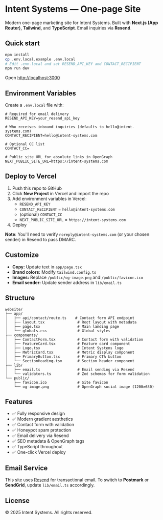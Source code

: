 # Intent Systems — One-page Site

Modern one-page marketing site for Intent Systems. Built with **Next.js (App Router)**, **Tailwind**, and **TypeScript**. Email inquiries via **Resend**.

## Quick start

```bash
npm install
cp .env.local.example .env.local
# Edit .env.local and set RESEND_API_KEY and CONTACT_RECIPIENT
npm run dev
```

Open [http://localhost:3000](http://localhost:3000)

## Environment Variables

Create a `.env.local` file with:

```env
# Required for email delivery
RESEND_API_KEY=your_resend_api_key

# Who receives inbound inquiries (defaults to hello@intent-systems.com)
CONTACT_RECIPIENT=hello@intent-systems.com

# Optional CC list
CONTACT_CC=

# Public site URL for absolute links in OpenGraph
NEXT_PUBLIC_SITE_URL=https://intent-systems.com
```

## Deploy to Vercel

1. Push this repo to GitHub
2. Click **New Project** in Vercel and import the repo
3. Add environment variables in Vercel:
   - `RESEND_API_KEY`
   - `CONTACT_RECIPIENT` = `hello@intent-systems.com`
   - (optional) `CONTACT_CC`
   - `NEXT_PUBLIC_SITE_URL` = `https://intent-systems.com`
4. Deploy

**Note:** You'll need to verify `noreply@intent-systems.com` (or your chosen sender) in Resend to pass DMARC.

## Customize

- **Copy:** Update text in `app/page.tsx`
- **Brand colors:** Modify `tailwind.config.ts`
- **Images:** Replace `/public/og-image.png` and `/public/favicon.ico`
- **Email sender:** Update sender address in `lib/email.ts`

## Structure

```
website/
├── app/
│   ├── api/contact/route.ts    # Contact form API endpoint
│   ├── layout.tsx               # Root layout with metadata
│   ├── page.tsx                 # Main landing page
│   └── globals.css              # Global styles
├── components/
│   ├── ContactForm.tsx          # Contact form with validation
│   ├── FeatureCard.tsx          # Feature card component
│   ├── Logo.tsx                 # Intent Systems logo
│   ├── MetricCard.tsx           # Metric display component
│   ├── PrimaryButton.tsx        # Primary CTA button
│   └── SectionHeading.tsx       # Section header component
├── lib/
│   ├── email.ts                 # Email sending via Resend
│   └── validators.ts            # Zod schemas for form validation
└── public/
    ├── favicon.ico              # Site favicon
    └── og-image.png             # OpenGraph social image (1200×630)
```

## Features

- ✅ Fully responsive design
- ✅ Modern gradient aesthetics
- ✅ Contact form with validation
- ✅ Honeypot spam protection
- ✅ Email delivery via Resend
- ✅ SEO metadata & OpenGraph tags
- ✅ TypeScript throughout
- ✅ One-click Vercel deploy

## Email Service

This site uses [Resend](https://resend.com) for transactional email. To switch to **Postmark** or **SendGrid**, update `lib/email.ts` accordingly.

## License

© 2025 Intent Systems. All rights reserved.


